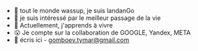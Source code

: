 - 👀 tout le monde wassup, je suis landanGo
- 🐉 je suis intéressé par le meilleur passage de la vie
- 🎲 Actuellement, j'apprends à vivre
- 😮 Je compte sur la collaboration de GOOGLE, Yandex, META
- 🐸 écris ici - gomboev.tymar@gmail.com

<!---
landanGo/landanGo is a ✨ special ✨ repository because its `README.md` (this file) appears on your GitHub profile.
You can click the Preview link to take a look at your changes.
--->
